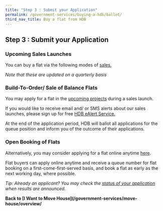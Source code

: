 ```yaml
---
title: "Step 3 : Submit your Application"
permalink: /government-services/buying-a-hdb/ballot/
third_nav_title: Buy a flat from HDB
---
```


## Step 3 : Submit your Application


### Upcoming Sales Launches

You can buy a flat via the following modes of <a href="https://www.hdb.gov.sg/cs/infoweb/residential/buying-a-flat/new/sales-launches" target="_blank">sales.</a>

*Note that these are updated on a quarterly basis*


### Build-To-Order/ Sale of Balance Flats

You may apply for a flat in the <a href="https://hdb.gov.sg/cs/infoweb/residential/buying-a-flat/new/bto-sbf" target="_blank">upcoming projects</a> during a sales launch.<br>

If you would like to receive email and/ or SMS alerts about our sales launches, please sign up for free <a href="http://services2.hdb.gov.sg/webapp/BF08CESS/Index.jsp" target="_blank">HDB eAlert Service.</a>

At the end of the application period, HDB will ballot all applications for the queue position and inform you of the outcome of their applications. 

### Open Booking of Flats

Alternatively, you may consider applying for a flat online anytime <a href="https://esales.hdb.gov.sg/bp25/launch/open/OPEN_page_7142/home.html" target="_blank">here</a>.

Flat buyers can apply online anytime and receive a queue number for flat booking on a first-come-first-served basis, and book a flat as early as the next working day, where possible.

*Tip: Already an applicant? You may check the <a href="https://services2.hdb.gov.sg/webapp/BP13BTOENQWeb/BP13RSLT.jsp?strSystem=BTO1" target="_blank">status of your application</a> when results are announced.*

**Back to [I Want to Move House](/government-services/move-house/overview/**
